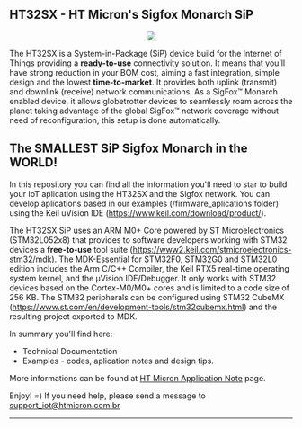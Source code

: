 ## HT32SX - HT Micron's Sigfox Monarch SiP

<div align="center">
  <img src="https://encrypted-tbn0.gstatic.com/images?q=tbn:ANd9GcSesenrhZDRBpVRdUHpQ5ouT6wUTu0t0zaYtSI5GZqXJjGc2tor4Q&s">
</div>

The HT32SX is a System-in-Package (SiP) device build for the Internet of Things providing a **ready-to-use** connectivity solution.
It means that you’ll have strong reduction in your BOM cost, aiming a fast integration, simple design and the lowest **time-to-market**. It provides both uplink (transmit) and downlink (receive) network communications. As a SigFox™ Monarch enabled device, it allows globetrotter devices to seamlessly roam across the planet taking advantage of the global SigFox™ network coverage without need of reconfiguration, this setup is done automatically.

## The SMALLEST SiP Sigfox Monarch in the WORLD!

In this repository you can find all the information you'll need to star to build your IoT aplication using the HT32SX and the Sigfox network. You can develop aplications based in our examples (/firmware_aplications folder) using the Keil uVision IDE (https://www.keil.com/download/product/). 

The HT32SX SiP uses an ARM M0+ Core powered by ST Microelectronics (STM32L052x8) that provides to software developers working with STM32 devices a **free-to-use** tool suite (https://www2.keil.com/stmicroelectronics-stm32/mdk). The MDK-Essential for STM32F0, STM32G0 and STM32L0 edition includes the Arm C/C++ Compiler, the Keil RTX5 real-time operating system kernel, and the µVision IDE/Debugger. It only works with STM32 devices based on the Cortex-M0/M0+ cores and is limited to a code size of 256 KB. The STM32 peripherals can be configured using STM32 CubeMX (https://www.st.com/en/development-tools/stm32cubemx.html) and the resulting project exported to MDK.



In summary you'll find here:
*  Technical Documentation
*  Examples - codes, aplication notes and design tips.
 
More informations can be found at [HT Micron Application Note](https://htmicron.github.io/index.html) page.

Enjoy! =)
If you need help, please send a message to support_iot@htmicron.com.br 

---
